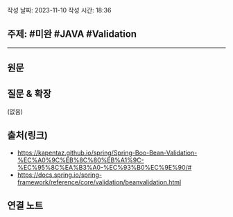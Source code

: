작성 날짜: 2023-11-10
작성 시간: 18:36

## 주제: #미완 #JAVA #Validation 

----
## 원문


## 질문 & 확장

(없음)

## 출처(링크)
- https://kapentaz.github.io/spring/Spring-Boo-Bean-Validation-%EC%A0%9C%EB%8C%80%EB%A1%9C-%EC%95%8C%EA%B3%A0-%EC%93%B0%EC%9E%90/#
- https://docs.spring.io/spring-framework/reference/core/validation/beanvalidation.html

## 연결 노트










